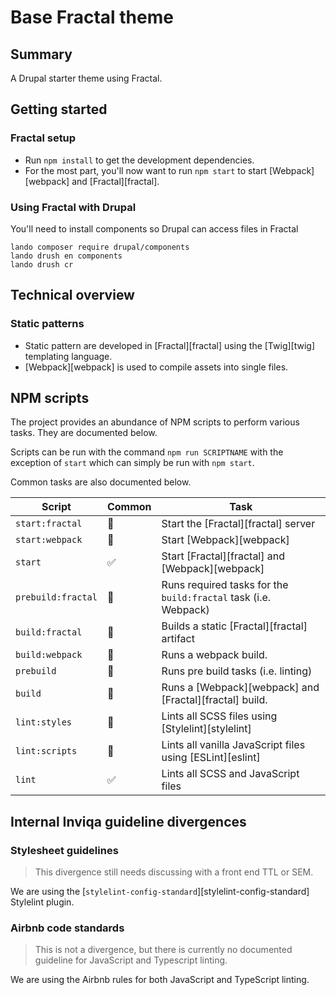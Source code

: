 # Base Fractal theme

## Summary
A Drupal starter theme using Fractal.

## Getting started
### Fractal setup
* Run `npm install` to get the development dependencies.
* For the most part, you'll now want to run `npm start` to start
  [Webpack][webpack] and [Fractal][fractal].

### Using Fractal with Drupal 
You'll need to install components so Drupal can access files in Fractal
```
lando composer require drupal/components
lando drush en components
lando drush cr
```

## Technical overview

### Static patterns

* Static pattern are developed in [Fractal][fractal] using the
  [Twig][twig] templating language.
* [Webpack][webpack] is used to compile assets into single files.


## NPM scripts

The project provides an abundance of NPM scripts to perform various tasks. They
are documented below.

Scripts can be run with the command `npm run SCRIPTNAME` with the exception of
`start` which can simply be run with `npm start`.

Common tasks are also documented below.

| Script              | Common | Task |
|-                    | -  |-  |
| `start:fractal`     | 🚫 | Start the [Fractal][fractal] server |
| `start:webpack`     | 🚫 | Start [Webpack][webpack] |
| `start`             | ✅ | Start [Fractal][fractal] and [Webpack][webpack] |
| `prebuild:fractal`  | 🚫 | Runs required tasks for the `build:fractal` task (i.e. Webpack) |
| `build:fractal`     | 🚫 | Builds a static [Fractal][fractal] artifact |
| `build:webpack`     | 🚫 | Runs a webpack build. |
| `prebuild`          | 🚫 | Runs pre build tasks (i.e. linting) |
| `build`             | 🚫 | Runs a [Webpack][webpack] and [Fractal][fractal] build. |
| `lint:styles`       | 🚫 | Lints all SCSS files using [Stylelint][stylelint] |
| `lint:scripts`      | 🚫 | Lints all vanilla JavaScript files using [ESLint][eslint] |
| `lint`              | ✅ | Lints all SCSS and JavaScript files |

## Internal Inviqa guideline divergences

### Stylesheet guidelines
> This divergence still needs discussing with a front end TTL or SEM.

We are using the [`stylelint-config-standard`][stylelint-config-standard] Stylelint
plugin.

### Airbnb code standards

> This is not a divergence, but there is currently no documented guideline for
> JavaScript and Typescript linting.

We are using the Airbnb rules for both JavaScript and TypeScript linting.
